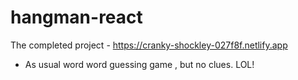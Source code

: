 # hangman-react
The completed project - https://cranky-shockley-027f8f.netlify.app

* As usual  word word guessing game , but no clues. LOL!

